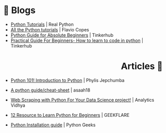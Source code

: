 <h1 align=left >📔 Blogs</h1>

- [Python Tutorials](https://realpython.com/) | Real Python
- [All the Python tutorials](https://flaviocopes.com/tags/python/) | Flavio Copes
- [Python Guide for Absolute Beginners](https://medium.com/tinkerhub/python-for-absolute-beginners-c27ce8faa2a4) | Tinkerhub
- [Practical Guide For Beginners- How to learn to code in python](https://medium.com/tinkerhub/how-to-learn-to-code-a-practical-guide-for-beginners-d88f90953af8) | Tinkerhub
  
<h1 align=right >Articles 📃</h1>

- [Python 101! Introduction to Python](https://dev.to/phylis/python-101-introduction-to-python-2eh4) | Phylis Jepchumba
- [A python guide/cheat-sheet](https://gist.github.com/asaah18/5dfda79cbddf9ef6a5b74587dfb9e706) | asaah18
- [Web Scraping with Python For Your Data Science project!](https://www.analyticsvidhya.com/blog/2021/06/perform-web-scraping-with-python/) | Analytics Vidhya

- [12 Resource to Learn Python for Beginners](https://geekflare.com/python-learning-resources/) | GEEKFLARE
- [Python Installation guide](https://pythongeeks.org/python-installation-guide/) | Python Geeks

